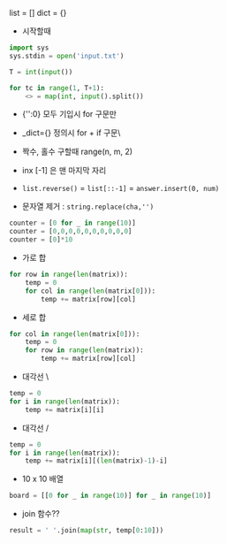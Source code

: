 list = []
dict = {}

- 시작할때
```python
import sys
sys.stdin = open('input.txt')

T = int(input())

for tc in range(1, T+1):
    <> = map(int, input().split())
```


- {'':0} 모두 기입시 for 구문만
- _dict={} 정의시 for + if 구문\

- 짝수, 홀수 구할때 range(n, m, 2) 
- inx [-1] 은 맨 마지막 자리

- `list.reverse()` = `list[::-1]` = `answer.insert(0, num)`

- 문자열 제거 : `string.replace(cha,'')`

```python
counter = [0 for _ in range(10)]
counter = [0,0,0,0,0,0,0,0,0,0]
counter = [0]*10
```

- 가로 합
```python
for row in range(len(matrix)):
    temp = 0
    for col in range(len(matrix[0])):
        temp += matrix[row][col]
```

- 세로 합
```python
for col in range(len(matrix[0])):
    temp = 0
    for row in range(len(matrix)):
        temp += matrix[row][col]
```

- 대각선 \
```python
temp = 0
for i in range(len(matrix)):
    temp += matrix[i][i]
```

- 대각선 /
```python
temp = 0
for i in range(len(matrix)):
    temp += matrix[i][(len(matrix)-1)-i]
```

- 10 x 10 배열
```python
board = [[0 for _ in range(10)] for _ in range(10)]
```

- join 함수??
```python
result = ' '.join(map(str, temp[0:10]))
```